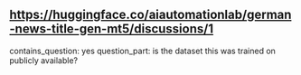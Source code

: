 ## https://huggingface.co/aiautomationlab/german-news-title-gen-mt5/discussions/1

contains_question: yes
question_part: is the dataset this was trained on publicly available?